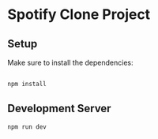 # Spotify Clone Project

## Setup

Make sure to install the dependencies:

```bash

npm install
```

## Development Server

```bash
npm run dev

```

